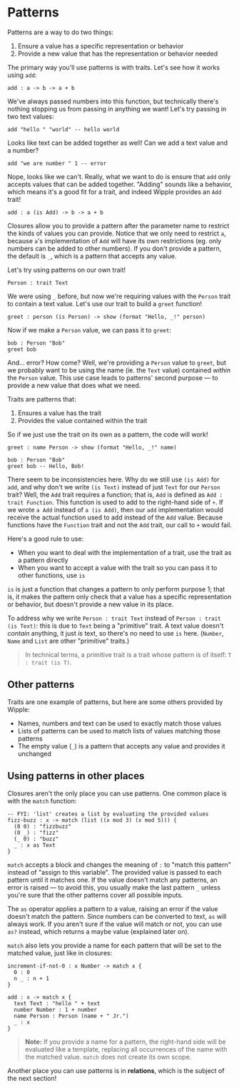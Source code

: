 # Patterns

Patterns are a way to do two things:

1. Ensure a value has a specific representation or behavior
2. Provide a new value that has the representation or behavior needed

The primary way you'll use patterns is with traits. Let's see how it works using `add`:

```wipple
add : a -> b -> a + b
```

We've always passed numbers into this function, but technically there's nothing stopping us from passing in anything we want! Let's try passing in two text values:

```wipple
add "hello " "world" -- hello world
```

Looks like text can be added together as well! Can we add a text value and a number?

```wipple
add "we are number " 1 -- error
```

Nope, looks like we can't. Really, what we want to do is ensure that `add` only accepts values that can be added together. "Adding" sounds like a behavior, which means it's a good fit for a trait, and indeed Wipple provides an `Add` trait!

```wipple
add : a (is Add) -> b -> a + b
```

Closures allow you to provide a pattern after the parameter name to restrict the kinds of values you can provide. Notice that we only need to restrict `a`, because `a`'s implementation of `Add` will have its own restrictions (eg. only numbers can be added to other numbers). If you don't provide a pattern, the default is `_`, which is a pattern that accepts any value.

Let's try using patterns on our own trait!

```wipple
Person : trait Text
```

We were using `_` before, but now we're requiring values with the `Person` trait to contain a text value. Let's use our trait to build a `greet` function!

```wipple
greet : person (is Person) -> show (format "Hello, _!" person)
```

Now if we make a `Person` value, we can pass it to `greet`:

```wipple
bob : Person "Bob"
greet bob
```

And... error? How come? Well, we're providing a `Person` value to `greet`, but we probably want to be using the name (ie. the `Text` value) contained _within_ the `Person` value. This use case leads to patterns' second purpose — to provide a new value that does what we need.

Traits are patterns that:

1. Ensures a value has the trait
2. Provides the value contained within the trait

So if we just use the trait on its own as a pattern, the code will work!

```wipple
greet : name Person -> show (format "Hello, _!" name)

bob : Person "Bob"
greet bob -- Hello, Bob!
```

There seem to be inconsistencies here. Why do we still use `(is Add)` for `add`, and why don't we write `(is Text)` instead of just `Text` for our `Person` trait? Well, the `Add` trait requires a function; that is, `Add` is defined as `Add : trait Function`. This function is used to add to the right-hand side of `+`. If we wrote `a Add` instead of `a (is Add)`, then our `add` implementation would receive the actual function used to add instead of the `Add` value. Because functions have the `Function` trait and not the `Add` trait, our call to `+` would fail.

Here's a good rule to use:

- When you want to deal with the implementation of a trait, use the trait as a pattern directly
- When you want to accept a value with the trait so you can pass it to other functions, use `is`

`is` is just a function that changes a pattern to only perform purpose 1; that is, it makes the pattern only check that a value has a specific representation or behavior, but doesn't provide a new value in its place.

To address why we write `Person : trait Text` instead of `Person : trait (is Text)`: this is due to `Text` being a "primitive" trait. A text value doesn't _contain_ anything, it just _is_ text, so there's no need to use `is` here. (`Number`, `Name` and `List` are other "primitive" traits.)

> In technical terms, a primitive trait is a trait whose pattern is of itself: `T : trait (is T)`.

## Other patterns

Traits are one example of patterns, but here are some others provided by Wipple:

- Names, numbers and text can be used to exactly match those values
- Lists of patterns can be used to match lists of values matching those patterns
- The empty value (`_`) is a pattern that accepts any value and provides it unchanged

## Using patterns in other places

Closures aren't the only place you can use patterns. One common place is with the `match` function:

```wipple
-- FYI: 'list' creates a list by evaluating the provided values
fizz-buzz : x -> match (list ((x mod 3) (x mod 5))) {
  (0 0) : "fizzbuzz"
  (0 _) : "fizz"
  (_ 0) : "buzz"
  _ : x as Text
}
```

`match` accepts a block and changes the meaning of `:` to "match this pattern" instead of "assign to this variable". The provided value is passed to each pattern until it matches one. If the value doesn't match any patterns, an error is raised — to avoid this, you usually make the last pattern `_` unless you're sure that the other patterns cover all possible inputs.

The `as` operator applies a pattern to a value, raising an error if the value doesn't match the pattern. Since numbers can be converted to text, `as` will always work. If you aren't sure if the value will match or not, you can use `as?` instead, which returns a maybe value (explained later on).

`match` also lets you provide a name for each pattern that will be set to the matched value, just like in closures:

```wipple
increment-if-not-0 : x Number -> match x {
  0 : 0
  n _ : n + 1
}

add : x -> match x {
  text Text : "hello " + text
  number Number : 1 + number
  name Person : Person (name + " Jr.")
  _ : x
}
```

> **Note:** If you provide a name for a pattern, the right-hand side will be evaluated like a template, replacing all occurrences of the name with the matched value. `match` does not create its own scope.

Another place you can use patterns is in **relations**, which is the subject of the next section!
